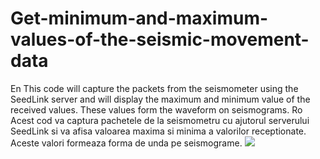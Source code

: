 # Get-minimum-and-maximum-values-of-the-seismic-movement-data
En
This code will capture the packets from the seismometer using the SeedLink server and will display the maximum and minimum value of the received values. These values form the waveform on seismograms.
Ro
Acest cod va captura pachetele de la seismometru cu ajutorul serverului SeedLink si va afisa valoarea maxima si minima a valorilor receptionate. Aceste valori formeaza forma de unda pe seismograme.
<img src="https://i.ibb.co/fXWm8sj/Screenshot-from-2023-03-09-17-50-03.png"></img>
